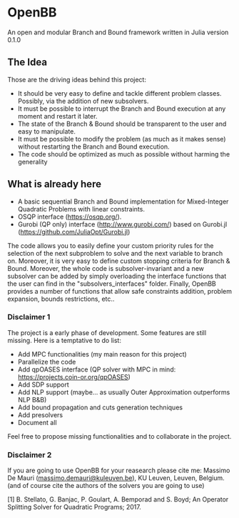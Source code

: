 # OpenBB
An open and modular Branch and Bound framework written in Julia
version 0.1.0

## The Idea
Those are the driving ideas behind this project:
* It should be very easy to define and tackle different problem classes. Possibly, via the addition of new subsolvers.
* It must be possible to interrupt the Branch and Bound execution at any moment and restart it later.
* The state of the Branch & Bound should be transparent to the user and easy to manipulate.
* It must be possible to modify the problem (as much as it makes sense) without restarting the Branch and Bound execution.
* The code should be optimized as much as possible without harming the generality

## What is already here
* A basic sequential Branch and Bound implementation for Mixed-Integer Quadratic Problems with linear constraints.
* OSQP interface (https://osqp.org/).
* Gurobi (QP only) interface (http://www.gurobi.com/) based on Gurobi.jl (https://github.com/JuliaOpt/Gurobi.jl)

The code allows you to easily define your custom priority rules for the selection of the next subproblem to solve and the next variable to branch on. Moreover, it is very easy to define custom stopping criteria for Branch & Bound. Moreover, the whole code is subsolver-invariant and a new subsolver can be added by simply overloading the interface functions that the user can find in the "subsolvers_interfaces" folder. Finally, OpenBB provides a number of functions that allow safe constraints addition, problem expansion, bounds restrictions, etc..



### Disclaimer 1
The project is a early phase of development. Some features are still missing. Here is a temptative to do list:
* Add MPC functionalities (my main reason for this project)
* Parallelize the code
* Add qpOASES interface (QP solver with MPC in mind: https://projects.coin-or.org/qpOASES)
* Add SDP support
* Add NLP support (maybe... as usually Outer Approximation outperforms NLP B&B)
* Add bound propagation and cuts generation techniques
* Add presolvers
* Document all

Feel free to propose missing functionalities and to collaborate in the project.

### Disclaimer 2
If you are going to use OpenBB for your reasearch please cite me: Massimo De Mauri (massimo.demauri@kuleuven.be), KU Leuven, Leuven, Belgium. (and of course cite the authors of the solvers you are going to use)

[1] B. Stellato, G. Banjac, P. Goulart, A. Bemporad and S. Boyd; An Operator Splitting Solver for Quadratic Programs; 2017.
